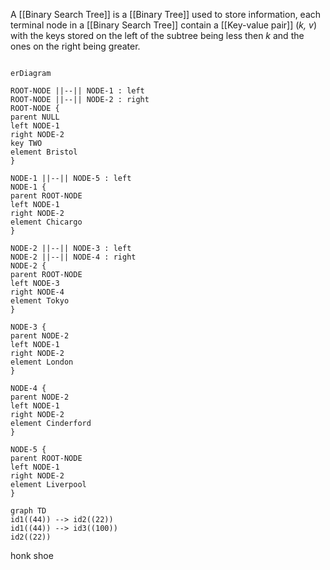A [[Binary Search Tree]] is a [[Binary Tree]] used to store information, each terminal node in a [[Binary Search Tree]] contain a [[Key-value pair]] (*k, v*) with the keys stored on the left of the subtree being less then *k* and the ones on the right being greater.
```mermaid

erDiagram

ROOT-NODE ||--|| NODE-1 : left
ROOT-NODE ||--|| NODE-2 : right
ROOT-NODE { 
parent NULL 
left NODE-1
right NODE-2
key TWO
element Bristol
}

NODE-1 ||--|| NODE-5 : left
NODE-1 { 
parent ROOT-NODE
left NODE-1
right NODE-2
element Chicargo
}

NODE-2 ||--|| NODE-3 : left
NODE-2 ||--|| NODE-4 : right
NODE-2 { 
parent ROOT-NODE
left NODE-3
right NODE-4
element Tokyo
}

NODE-3 { 
parent NODE-2
left NODE-1
right NODE-2
element London
}

NODE-4 { 
parent NODE-2
left NODE-1
right NODE-2
element Cinderford
}

NODE-5 { 
parent ROOT-NODE
left NODE-1
right NODE-2
element Liverpool
}
```
```mermaid
graph TD
id1((44)) --> id2((22))
id1((44)) --> id3((100))
id2((22))
```
honk shoe
